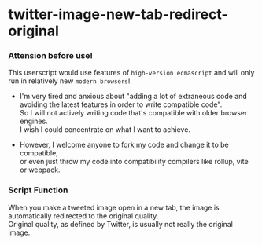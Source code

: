twitter-image-new-tab-redirect-original
==============
### Attension before use!
This userscript would use features of `high-version ecmascript` and will only run in relatively new `modern browsers`!  
  
- I'm very tired and anxious about "adding a lot of extraneous code and avoiding the latest features in order to write compatible code".  
So I will not actively writing code that's compatible with older browser engines.  
I wish I could concentrate on what I want to achieve.  
  
- However, I welcome anyone to fork my code and change it to be compatible,  
or even just throw my code into compatibility compilers like rollup, vite or webpack.


### Script Function
When you make a tweeted image open in a new tab, the image is automatically redirected to the original quality.  
Original quality, as defined by Twitter, is usually not really the original image.
